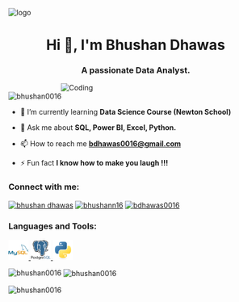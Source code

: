 ![logo](https://user-images.githubusercontent.com/58959408/232639433-cb0aea21-66f0-4508-a771-85e2089c5a87.gif)
<h1 align="center">Hi 👋, I'm Bhushan Dhawas</h1>
<h3 align="center">A passionate Data Analyst.</h3>
<img align="right" alt="Coding" width="400" src="https://i.pinimg.com/originals/9d/13/2b/9d132bb9fb4f17c66b7a1dfab89e5bc4.gif">

<p align="left"> <img src="https://komarev.com/ghpvc/?username=bhushan0016&label=Profile%20views&color=0e75b6&style=flat" alt="bhushan0016" /> </p>

- 🌱 I’m currently learning **Data Science Course (Newton School)**

- 💬 Ask me about **SQL, Power BI, Excel, Python.**

- 📫 How to reach me **bdhawas0016@gmail.com**

- ⚡ Fun fact **I know how to make you laugh !!!**

<h3 align="left">Connect with me:</h3>
<p align="left">
<a href="www.linkedin.com/in/bhushan-dhawas" target="blank"><img align="center" src="https://raw.githubusercontent.com/rahuldkjain/github-profile-readme-generator/master/src/images/icons/Social/linked-in-alt.svg" alt="bhushan dhawas" height="30" width="40" /></a>
<a href="https://instagram.com/bhushann16" target="blank"><img align="center" src="https://raw.githubusercontent.com/rahuldkjain/github-profile-readme-generator/master/src/images/icons/Social/instagram.svg" alt="bhushann16" height="30" width="40" /></a>
<a href="https://www.hackerrank.com/bdhawas0016" target="blank"><img align="center" src="https://raw.githubusercontent.com/rahuldkjain/github-profile-readme-generator/master/src/images/icons/Social/hackerrank.svg" alt="bdhawas0016" height="30" width="40" /></a>
</p>

<h3 align="left">Languages and Tools:</h3>
<p align="left"> <a href="https://www.mysql.com/" target="_blank" rel="noreferrer"> <img src="https://raw.githubusercontent.com/devicons/devicon/master/icons/mysql/mysql-original-wordmark.svg" alt="mysql" width="40" height="40"/> </a> <a href="https://www.postgresql.org" target="_blank" rel="noreferrer"> <img src="https://raw.githubusercontent.com/devicons/devicon/master/icons/postgresql/postgresql-original-wordmark.svg" alt="postgresql" width="40" height="40"/> </a> <a href="https://www.python.org" target="_blank" rel="noreferrer"> <img src="https://raw.githubusercontent.com/devicons/devicon/master/icons/python/python-original.svg" alt="python" width="40" height="40"/> </a> </p>

<p><img align="left" src="https://github-readme-stats.vercel.app/api/top-langs?username=bhushan0016&show_icons=true&locale=en&layout=compact" alt="bhushan0016" /></p>

<p>&nbsp;<img align="center" src="https://github-readme-stats.vercel.app/api?username=bhushan0016&show_icons=true&locale=en" alt="bhushan0016" /></p>

<p><img align="center" src="https://github-readme-streak-stats.herokuapp.com/?user=bhushan0016&" alt="bhushan0016" /></p>
